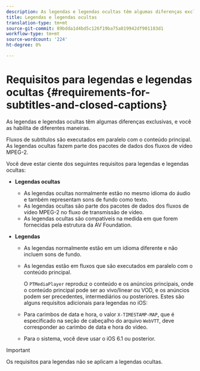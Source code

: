 ```yaml
---
description: As legendas e legendas ocultas têm algumas diferenças exclusivas, e você as habilita de diferentes maneiras.
title: Legendas e legendas ocultas
translation-type: tm+mt
source-git-commit: 89bdda1d4bd5c126f19ba75a819942df901183d1
workflow-type: tm+mt
source-wordcount: '224'
ht-degree: 0%

---
```



# Requisitos para legendas e legendas ocultas {#requirements-for-subtitles-and-closed-captions}

As legendas e legendas ocultas têm algumas diferenças exclusivas, e você as habilita de diferentes maneiras.

Fluxos de subtítulos são executados em paralelo com o conteúdo principal. As legendas ocultas fazem parte dos pacotes de dados dos fluxos de vídeo MPEG-2.

Você deve estar ciente dos seguintes requisitos para legendas e legendas ocultas:

* **Legendas ocultas**

   * As legendas ocultas normalmente estão no mesmo idioma do áudio e também representam sons de fundo como texto.
   * As legendas ocultas são parte dos pacotes de dados dos fluxos de vídeo MPEG-2 no fluxo de transmissão de vídeo.
   * As legendas ocultas são compatíveis na medida em que forem fornecidas pela estrutura da AV Foundation.

* **Legendas**

   * As legendas normalmente estão em um idioma diferente e não incluem sons de fundo.
   * As legendas estão em fluxos que são executados em paralelo com o conteúdo principal.

      O `PTMediaPlayer` reproduz o conteúdo e os anúncios principais, onde o conteúdo principal pode ser ao vivo/linear ou VOD, e os anúncios podem ser precedentes, intermediários ou posteriores.
   Estes são alguns requisitos adicionais para legendas no iOS:

   * Para carimbos de data e hora, o valor `X-TIMESTAMP-MAP`, que é especificado na seção de cabeçalho do arquivo `WebVTT`, deve corresponder ao carimbo de data e hora do vídeo.

   * Para o sistema, você deve usar o iOS 6.1 ou posterior.


>[!IMPORTANT]
>
>Os requisitos para legendas não se aplicam a legendas ocultas.

